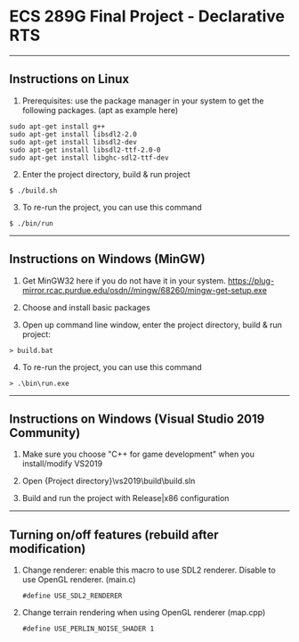 # ECS 289G Final Project - Declarative RTS

---

## Instructions on Linux

1. Prerequisites: use the package manager in your system to get the following packages. (apt as example here)

```
sudo apt-get install g++
sudo apt-get install libsdl2-2.0
sudo apt-get install libsdl2-dev
sudo apt-get install libsdl2-ttf-2.0-0
sudo apt-get install libghc-sdl2-ttf-dev
```

2. Enter the project directory, build & run project
```
$ ./build.sh
```

3. To re-run the project, you can use this command
```
$ ./bin/run
```

---

## Instructions on Windows (MinGW)

1. Get MinGW32 here if you do not have it in your system. 
https://plug-mirror.rcac.purdue.edu/osdn//mingw/68260/mingw-get-setup.exe

2. Choose and install basic packages

3. Open up command line window, enter the project directory, build & run project:
```
> build.bat
```

4. To re-run the project, you can use this command
```
> .\bin\run.exe
```

---

## Instructions on Windows (Visual Studio 2019 Community)

1. Make sure you choose "C++ for game development" when you install/modify VS2019

2. Open {Project directory}\vs2019\build\build.sln

3. Build and run the project with Release|x86 configuration

---

## Turning on/off features (rebuild after modification)

1. Change renderer: enable this macro to use SDL2 renderer. Disable to use OpenGL renderer. (main.c)

   ```
   #define USE_SDL2_RENDERER
   ```

2. Change terrain rendering when using OpenGL renderer (map.cpp)

   ```
   #define USE_PERLIN_NOISE_SHADER 1
   ```